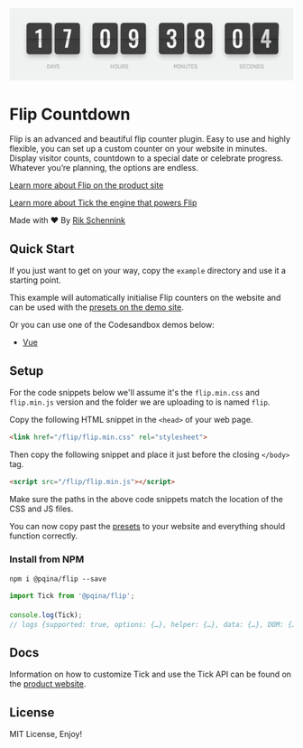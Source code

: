![](./flip.gif)

# Flip Countdown

Flip is an advanced and beautiful flip counter plugin. Easy to use and highly flexible, you can set up a custom counter on your website in minutes. Display visitor counts, countdown to a special date or celebrate progress. Whatever you’re planning, the options are endless.

[Learn more about Flip on the product site](https://pqina.nl/flip/)

[Learn more about Tick the engine that powers Flip](https://github.com/pqina/tick/)

Made with ❤ By [Rik Schennink](https://twitter.com/rikschennink/)


## Quick Start

If you just want to get on your way, copy the `example` directory and use it a starting point.

This example will automatically initialise Flip counters on the website and can be used with the [presets on the demo site](https://pqina.nl/flip/#presets).

Or you can use one of the Codesandbox demos below:
- [Vue](https://codesandbox.io/s/gifted-newton-xhtfk)


## Setup

For the code snippets below we'll assume it's the `flip.min.css` and `flip.min.js` version and the folder we are uploading to is named `flip`.

Copy the following HTML snippet in the `<head>` of your web page.

```html
<link href="/flip/flip.min.css" rel="stylesheet">
```

Then copy the following snippet and place it just before the closing `</body>` tag.

```html
<script src="/flip/flip.min.js"></script>
```

Make sure the paths in the above code snippets match the location of the CSS and JS files.

You can now copy past the [presets](https://pqina.nl/flip/#presets) to your website and everything should function correctly.

### Install from NPM

```
npm i @pqina/flip --save
```

```js
import Tick from '@pqina/flip';

console.log(Tick);
// logs {supported: true, options: {…}, helper: {…}, data: {…}, DOM: {…}, …}
```


## Docs

Information on how to customize Tick and use the Tick API can be found on the [product website](https://pqina.nl/tick/).


## License

MIT License, Enjoy!
